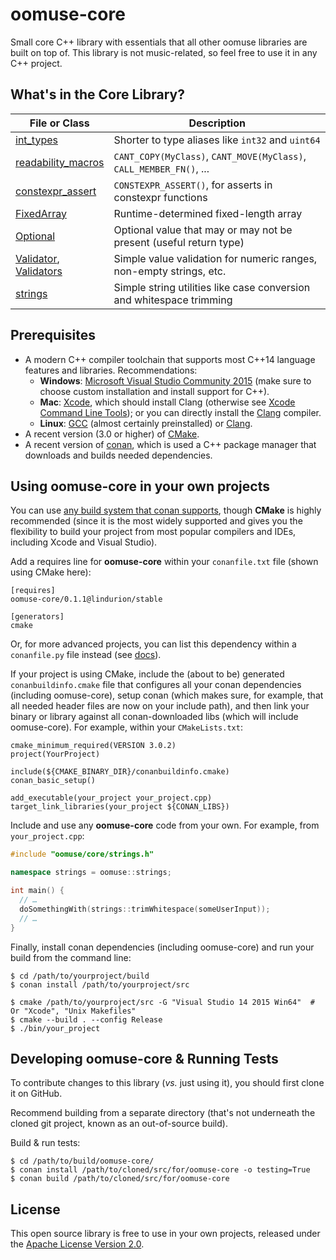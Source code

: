 # oomuse-core

Small core C++ library with essentials that all other oomuse libraries are built on top of. This library is not music-related, so feel free to use it in any C++ project.


## What's in the Core Library?

File or Class | Description
--------------|--------------------------------------------------
[int_types](https://github.com/Lindurion/oomuse-core/blob/master/include/oomuse/core/int_types.h) | Shorter to type aliases like `int32` and `uint64`
[readability_macros](https://github.com/Lindurion/oomuse-core/blob/master/include/oomuse/core/readability_macros.h) | `CANT_COPY(MyClass)`, `CANT_MOVE(MyClass)`, `CALL_MEMBER_FN()`, ...
[constexpr_assert](https://github.com/Lindurion/oomuse-core/blob/master/include/oomuse/core/constexpr_assert.h) | `CONSTEXPR_ASSERT()`, for asserts in constexpr functions
[FixedArray](https://github.com/Lindurion/oomuse-core/blob/master/include/oomuse/core/FixedArray.h) | Runtime-determined fixed-length array
[Optional](https://github.com/Lindurion/oomuse-core/blob/master/include/oomuse/core/Optional.h) | Optional value that may or may not be present (useful return type)
[Validator](https://github.com/Lindurion/oomuse-core/blob/master/include/oomuse/core/Validator.h), <br> [Validators](https://github.com/Lindurion/oomuse-core/blob/master/include/oomuse/core/Validators.h) | Simple value validation for numeric ranges, non-empty strings, etc.
[strings](https://github.com/Lindurion/oomuse-core/blob/master/include/oomuse/core/strings.h) | Simple string utilities like case conversion and whitespace trimming


## Prerequisites

- A modern C++ compiler toolchain that supports most C++14 language features and libraries. Recommendations:
  - **Windows**: [Microsoft Visual Studio Community 2015](https://www.visualstudio.com/vs/community/) (make sure to choose custom installation and install support for C++).
  - **Mac**: [Xcode](https://developer.apple.com/xcode/download/), which should install Clang (otherwise see [Xcode Command Line Tools](https://developer.apple.com/library/ios/technotes/tn2339)); or you can directly install the [Clang](http://llvm.org/releases/download.html) compiler.
  - **Linux**: [GCC](https://gcc.gnu.org/) (almost certainly preinstalled) or [Clang](http://llvm.org/releases/download.html).
- A recent version (3.0 or higher) of [CMake](https://cmake.org/download/).
- A recent version of [conan](https://conan.io/downloads), which is used a C++ package manager that downloads and builds needed dependencies.


## Using oomuse-core in your own projects

You can use [any build system that conan supports](http://conanio.readthedocs.io/en/latest/integrations.html), though **CMake** is highly recommended (since it is the most widely supported and gives you the flexibility to build your project from most popular compilers and IDEs, including Xcode and Visual Studio).

Add a requires line for **oomuse-core** within your `conanfile.txt` file (shown using CMake here):
```
[requires]
oomuse-core/0.1.1@lindurion/stable

[generators]
cmake
```

Or, for more advanced projects, you can list this dependency within a `conanfile.py` file instead (see [docs](http://docs.conan.io/en/latest/conanfile_py.html)).

If your project is using CMake, include the (about to be) generated `conanbuildinfo.cmake` file that configures all your conan dependencies (including oomuse-core), setup conan (which makes sure, for example, that all needed header files are now on your include path), and then link your binary or library against all conan-downloaded libs (which will include oomuse-core). For example, within your `CMakeLists.txt`:

```
cmake_minimum_required(VERSION 3.0.2)
project(YourProject)

include(${CMAKE_BINARY_DIR}/conanbuildinfo.cmake)
conan_basic_setup()

add_executable(your_project your_project.cpp)
target_link_libraries(your_project ${CONAN_LIBS})
```

Include and use any **oomuse-core** code from your own. For example, from `your_project.cpp`:

```c++
#include "oomuse/core/strings.h"

namespace strings = oomuse::strings;

int main() {
  // …
  doSomethingWith(strings::trimWhitespace(someUserInput));
  // …
}
```

Finally, install conan dependencies (including oomuse-core) and run your build from the command line:
```
$ cd /path/to/yourproject/build
$ conan install /path/to/yourproject/src

$ cmake /path/to/yourproject/src -G "Visual Studio 14 2015 Win64"  # Or "Xcode", "Unix Makefiles"
$ cmake --build . --config Release
$ ./bin/your_project
```


## Developing oomuse-core & Running Tests

To contribute changes to this library (*vs.* just using it), you should first clone it on GitHub.

Recommend building from a separate directory (that's not underneath the cloned git project, known as an out-of-source build).

Build & run tests:
```
$ cd /path/to/build/oomuse-core/
$ conan install /path/to/cloned/src/for/oomuse-core -o testing=True
$ conan build /path/to/cloned/src/for/oomuse-core
```


## License

This open source library is free to use in your own projects, released under the [Apache License Version 2.0](https://github.com/Lindurion/oomuse-core/blob/master/LICENSE).
